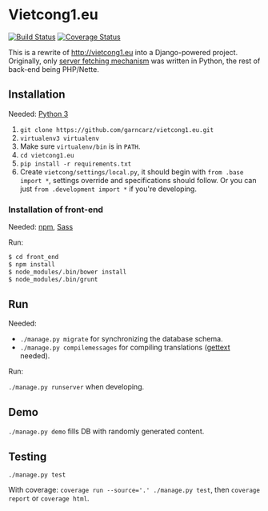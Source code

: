 # Vietcong1.eu

[![Build Status](https://travis-ci.org/garncarz/vietcong1.eu.svg?branch=master)](https://travis-ci.org/garncarz/vietcong1.eu)
[![Coverage Status](https://coveralls.io/repos/garncarz/vietcong1.eu/badge.svg?branch=master&service=github)](https://coveralls.io/github/garncarz/vietcong1.eu?branch=master)

This is a rewrite of http://vietcong1.eu into a Django-powered project. Originally, only [server fetching mechanism](https://github.com/garncarz/nogamespy-vietcong) was written in Python, the rest of back-end being PHP/Nette.


## Installation

Needed: [Python 3](https://www.python.org/)

1. `git clone https://github.com/garncarz/vietcong1.eu.git`
2. `virtualenv3 virtualenv`
3. Make sure `virtualenv/bin` is in `PATH`.
4. `cd vietcong1.eu`
5. `pip install -r requirements.txt`
6. Create `vietcong/settings/local.py`, it should begin with `from .base import *`, settings override and specifications should follow. Or you can just `from .development import *` if you're developing.


### Installation of front-end

Needed: [npm](https://www.npmjs.com/), [Sass](http://sass-lang.com/)

Run:

```bash
$ cd front_end
$ npm install
$ node_modules/.bin/bower install
$ node_modules/.bin/grunt
```


## Run

Needed:

- `./manage.py migrate` for synchronizing the database schema.
- `./manage.py compilemessages` for compiling translations ([gettext](https://www.gnu.org/software/gettext/) needed).

Run:

`./manage.py runserver` when developing.


## Demo

`./manage.py demo` fills DB with randomly generated content.


## Testing

`./manage.py test`

With coverage: `coverage run --source='.' ./manage.py test`, then `coverage report` or `coverage html`.


<!-- ❄️ Hello to the GitHub Archive! ❄️ -->
